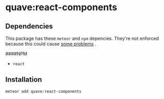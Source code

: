 # quave:react-components

## Dependencies

This package has these `meteor` and `npm` depencies. They're not enforced because this could
cause [some problems](https://guide.meteor.com/writing-atmosphere-packages.html#peer-npm-dependencies)
.

####NPM
* `react`
  
[comment]: <> (####Meteor)
[comment]: <> (* [`quave:collections`]&#40;https://github.com/quavedev/collections&#41;)

## Installation

```bash
meteor add quave:react-components
```